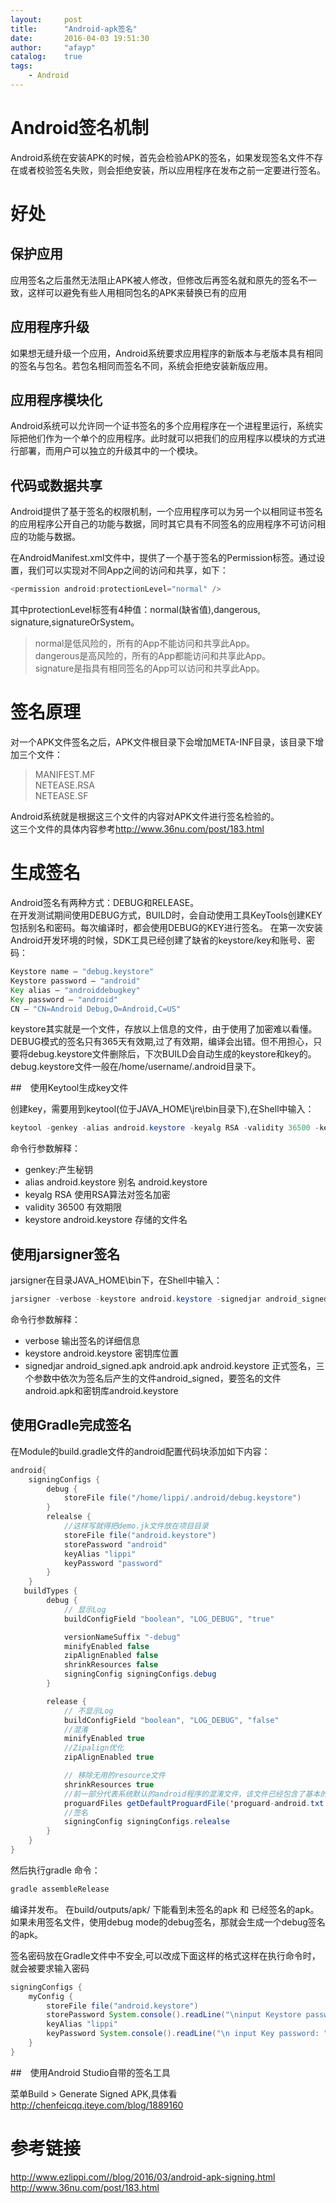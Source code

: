 ```yaml
---
layout:     post
title:      "Android-apk签名"
date:       2016-04-03 19:51:30
author:     "afayp"
catalog:    true
tags:
    - Android
---
```




# Android签名机制

Android系统在安装APK的时候，首先会检验APK的签名，如果发现签名文件不存在或者校验签名失败，则会拒绝安装，所以应用程序在发布之前一定要进行签名。

<!--more-->

# 好处

## 保护应用
应用签名之后虽然无法阻止APK被人修改，但修改后再签名就和原先的签名不一致，这样可以避免有些人用相同包名的APK来替换已有的应用

## 应用程序升级

如果想无缝升级一个应用，Android系统要求应用程序的新版本与老版本具有相同的签名与包名。若包名相同而签名不同，系统会拒绝安装新版应用。

## 应用程序模块化
Android系统可以允许同一个证书签名的多个应用程序在一个进程里运行，系统实际把他们作为一个单个的应用程序。此时就可以把我们的应用程序以模块的方式进行部署，而用户可以独立的升级其中的一个模块。


## 代码或数据共享
Android提供了基于签名的权限机制，一个应用程序可以为另一个以相同证书签名的应用程序公开自己的功能与数据，同时其它具有不同签名的应用程序不可访问相应的功能与数据。

在AndroidManifest.xml文件中，提供了一个基于签名的Permission标签。通过设置，我们可以实现对不同App之间的访问和共享，如下：  
```java
<permission android:protectionLevel="normal" />
```

其中protectionLevel标签有4种值：normal(缺省值),dangerous, signature,signatureOrSystem。
> normal是低风险的，所有的App不能访问和共享此App。  
> dangerous是高风险的，所有的App都能访问和共享此App。  
> signature是指具有相同签名的App可以访问和共享此App。


# 签名原理

对一个APK文件签名之后，APK文件根目录下会增加META-INF目录，该目录下增加三个文件：

> MANIFEST.MF  
> NETEASE.RSA  
> NETEASE.SF  

Android系统就是根据这三个文件的内容对APK文件进行签名检验的。  
这三个文件的具体内容参考<http://www.36nu.com/post/183.html>


# 生成签名

Android签名有两种方式：DEBUG和RELEASE。  
在开发测试期间使用DEBUG方式，BUILD时，会自动使用工具KeyTools创建KEY包括别名和密码。每次编译时，都会使用DEBUG的KEY进行签名。
在第一次安装Android开发环境的时候，SDK工具已经创建了缺省的keystore/key和账号、密码：
```java
Keystore name – "debug.keystore"
Keystore password – "android"
Key alias – "androiddebugkey"
Key password – "android"
CN – "CN=Android Debug,O=Android,C=US"
```

keystore其实就是一个文件，存放以上信息的文件，由于使用了加密难以看懂。DEBUG模式的签名只有365天有效期,过了有效期，编译会出错。但不用担心，只要将debug.keystore文件删除后，下次BUILD会自动生成的keystore和key的。debug.keystore文件一般在/home/username/.android目录下。

##　使用Keytool生成key文件

创建key，需要用到keytool(位于JAVA_HOME\jre\bin目录下),在Shell中输入：
```java
keytool -genkey -alias android.keystore -keyalg RSA -validity 36500 -keystore android.keystore
```
命令行参数解释：

- genkey:产生秘钥
- alias android.keystore 别名 android.keystore
- keyalg RSA 使用RSA算法对签名加密
- validity 36500 有效期限
- keystore android.keystore  存储的文件名

## 使用jarsigner签名

jarsigner在目录JAVA_HOME\bin下，在Shell中输入：
```java
jarsigner -verbose -keystore android.keystore -signedjar android_signed.apk android.apk android.keystore
```

命令行参数解释：

- verbose 输出签名的详细信息
- keystore  android.keystore 密钥库位置
- signedjar android_signed.apk android.apk android.keystore 正式签名，三个参数中依次为签名后产生的文件android_signed，要签名的文件android.apk和密钥库android.keystore


## 使用Gradle完成签名

在Module的build.gradle文件的android配置代码块添加如下内容：
```java
android{
    signingConfigs {
        debug {
            storeFile file("/home/lippi/.android/debug.keystore")
        }
        relealse {
            //这样写就得把demo.jk文件放在项目目录
            storeFile file("android.keystore")
            storePassword "android"
            keyAlias "lippi"
            keyPassword "password"
        }
    }
   buildTypes {
        debug {
            // 显示Log
            buildConfigField "boolean", "LOG_DEBUG", "true"

            versionNameSuffix "-debug"
            minifyEnabled false
            zipAlignEnabled false
            shrinkResources false
            signingConfig signingConfigs.debug
        }

        release {
            // 不显示Log
            buildConfigField "boolean", "LOG_DEBUG", "false"
            //混淆
            minifyEnabled true
            //Zipalign优化
            zipAlignEnabled true

            // 移除无用的resource文件
            shrinkResources true
            //前一部分代表系统默认的android程序的混淆文件，该文件已经包含了基本的混淆声明
            proguardFiles getDefaultProguardFile('proguard-android.txt'), 'proguard.cfg'
            //签名
            signingConfig signingConfigs.relealse
        }
    }
}
```
然后执行gradle 命令：
```java
gradle assembleRelease
```

编译并发布。 在build/outputs/apk/ 下能看到未签名的apk 和 已经签名的apk。如果未用签名文件，使用debug mode的debug签名，那就会生成一个debug签名的apk。

签名密码放在Gradle文件中不安全,可以改成下面这样的格式这样在执行命令时，就会被要求输入密码

```java
signingConfigs { 
    myConfig { 
        storeFile file("android.keystore")  
        storePassword System.console().readLine("\ninput Keystore password: ")  
        keyAlias "lippi"  
        keyPassword System.console().readLine("\n input Key password: ")  
    } 
}
```

##　使用Android Studio自带的签名工具

菜单Build > Generate Signed APK,具体看<http://chenfeicqq.iteye.com/blog/1889160>

# 参考链接
<http://www.ezlippi.com//blog/2016/03/android-apk-signing.html>  
<http://www.36nu.com/post/183.html>